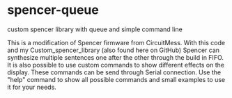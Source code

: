 # spencer-queue
custom spencer library with queue and simple command line

This is a modification of Spencer firmware from CircuitMess. With this code and my Custom_spencer_library (also found here on GitHub) Spencer can synthesize multiple sentences one after the other through the build in FIFO.
It is also possible to use custom commands to show different effects on the display. These commands can be send through Serial connection.
Use the "help" command to show all possible commands and small examples to use it for your needs.
